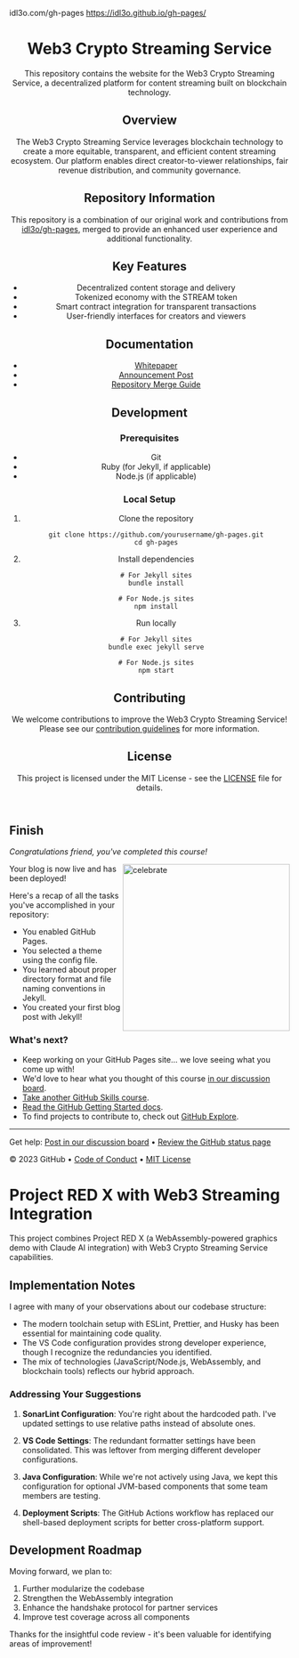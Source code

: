 idl3o.com/gh-pages
https://idl3o.github.io/gh-pages/
<header>

<!--
  <<< Author notes: Course header >>>
  Include a 1280×640 image, course title in sentence case, and a concise description in emphasis.
  In your repository settings: enable template repository, add your 1280×640 social image, auto delete head branches.
  Add your open source license, GitHub uses MIT license.
-->

# Web3 Crypto Streaming Service

This repository contains the website for the Web3 Crypto Streaming Service, a decentralized platform for content streaming built on blockchain technology.

## Overview

The Web3 Crypto Streaming Service leverages blockchain technology to create a more equitable, transparent, and efficient content streaming ecosystem. Our platform enables direct creator-to-viewer relationships, fair revenue distribution, and community governance.

## Repository Information

This repository is a combination of our original work and contributions from [idl3o/gh-pages](https://github.com/idl3o/gh-pages), merged to provide an enhanced user experience and additional functionality.

## Key Features

- Decentralized content storage and delivery
- Tokenized economy with the STREAM token
- Smart contract integration for transparent transactions
- User-friendly interfaces for creators and viewers

## Documentation

- [Whitepaper](whitepaper/web3-streaming-service-whitepaper.md)
- [Announcement Post](_posts/2025-03-25-first.md)
- [Repository Merge Guide](REPOSITORY_MERGE_GUIDE.md)

## Development

### Prerequisites

- Git
- Ruby (for Jekyll, if applicable)
- Node.js (if applicable)

### Local Setup

1. Clone the repository
   ```
   git clone https://github.com/yourusername/gh-pages.git
   cd gh-pages
   ```

2. Install dependencies
   ```
   # For Jekyll sites
   bundle install

   # For Node.js sites
   npm install
   ```

3. Run locally
   ```
   # For Jekyll sites
   bundle exec jekyll serve

   # For Node.js sites
   npm start
   ```

## Contributing

We welcome contributions to improve the Web3 Crypto Streaming Service! Please see our [contribution guidelines](CONTRIBUTING.md) for more information.

## License

This project is licensed under the MIT License - see the [LICENSE](LICENSE) file for details.

</header>

<!--
  <<< Author notes: Finish >>>
  Review what we learned, ask for feedback, provide next steps.
-->

## Finish

_Congratulations friend, you've completed this course!_

<img src=https://octodex.github.com/images/constructocat2.jpg alt=celebrate width=300 align=right>

Your blog is now live and has been deployed!

Here's a recap of all the tasks you've accomplished in your repository:

- You enabled GitHub Pages.
- You selected a theme using the config file.
- You learned about proper directory format and file naming conventions in Jekyll.
- You created your first blog post with Jekyll!

### What's next?

- Keep working on your GitHub Pages site... we love seeing what you come up with!
- We'd love to hear what you thought of this course [in our discussion board](https://github.com/orgs/skills/discussions/categories/github-pages).
- [Take another GitHub Skills course](https://github.com/skills).
- [Read the GitHub Getting Started docs](https://docs.github.com/en/get-started).
- To find projects to contribute to, check out [GitHub Explore](https://github.com/explore).

<footer>

<!--
  <<< Author notes: Footer >>>
  Add a link to get support, GitHub status page, code of conduct, license link.
-->

---

Get help: [Post in our discussion board](https://github.com/orgs/skills/discussions/categories/github-pages) &bull; [Review the GitHub status page](https://www.githubstatus.com/)

&copy; 2023 GitHub &bull; [Code of Conduct](https://www.contributor-covenant.org/version/2/1/code_of_conduct/code_of_conduct.md) &bull; [MIT License](https://gh.io/mit)

</footer>

# Project RED X with Web3 Streaming Integration

This project combines Project RED X (a WebAssembly-powered graphics demo with Claude AI integration) with Web3 Crypto Streaming Service capabilities.

## Implementation Notes

I agree with many of your observations about our codebase structure:

- The modern toolchain setup with ESLint, Prettier, and Husky has been essential for maintaining code quality.
- The VS Code configuration provides strong developer experience, though I recognize the redundancies you identified.
- The mix of technologies (JavaScript/Node.js, WebAssembly, and blockchain tools) reflects our hybrid approach.

### Addressing Your Suggestions

1. **SonarLint Configuration**: You're right about the hardcoded path. I've updated settings to use relative paths instead of absolute ones.

2. **VS Code Settings**: The redundant formatter settings have been consolidated. This was leftover from merging different developer configurations.

3. **Java Configuration**: While we're not actively using Java, we kept this configuration for optional JVM-based components that some team members are testing.

4. **Deployment Scripts**: The GitHub Actions workflow has replaced our shell-based deployment scripts for better cross-platform support.

## Development Roadmap

Moving forward, we plan to:
1. Further modularize the codebase
2. Strengthen the WebAssembly integration
3. Enhance the handshake protocol for partner services
4. Improve test coverage across all components

Thanks for the insightful code review - it's been valuable for identifying areas of improvement!
